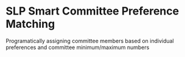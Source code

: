 # SLP Smart Committee Preference Matching
 Programatically assigning committee members based on individual preferences and committee minimum/maximum numbers
